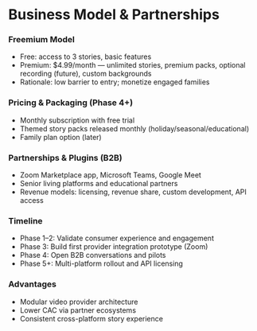 # Business Model & Partnerships

### Freemium Model
- Free: access to 3 stories, basic features
- Premium: $4.99/month — unlimited stories, premium packs, optional recording (future), custom backgrounds
- Rationale: low barrier to entry; monetize engaged families

### Pricing & Packaging (Phase 4+)
- Monthly subscription with free trial
- Themed story packs released monthly (holiday/seasonal/educational)
- Family plan option (later)

### Partnerships & Plugins (B2B)
- Zoom Marketplace app, Microsoft Teams, Google Meet
- Senior living platforms and educational partners
- Revenue models: licensing, revenue share, custom development, API access

### Timeline
- Phase 1–2: Validate consumer experience and engagement
- Phase 3: Build first provider integration prototype (Zoom)
- Phase 4: Open B2B conversations and pilots
- Phase 5+: Multi-platform rollout and API licensing

### Advantages
- Modular video provider architecture
- Lower CAC via partner ecosystems
- Consistent cross-platform story experience 